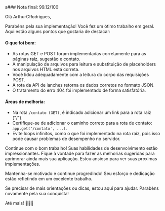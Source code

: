 a### Nota final: 99.12/100

Olá ArthurCRodrigues,

Parabéns pela sua implementação! Você fez um ótimo trabalho em geral. Aqui estão alguns pontos que gostaria de destacar:

#### O que foi bem:
- As rotas GET e POST foram implementadas corretamente para as páginas raiz, sugestão e contato.
- A manipulação de arquivos para leitura e substituição de placeholders nos arquivos HTML está correta.
- Você lidou adequadamente com a leitura do corpo das requisições POST.
- A rota da API de lanches retorna os dados corretos no formato JSON.
- O tratamento do erro 404 foi implementado de forma satisfatória.

#### Áreas de melhoria:
- Na rota `/contato (GET)`, é indicado adicionar um link para a rota raiz ("/").
- Certifique-se de adicionar o caminho correto para a rota de contato: `app.get('/contato', ...)`.
- Evite loops infinitos, como o que foi implementado na rota raiz, pois isso pode causar problemas de desempenho no servidor.

Continue com o bom trabalho! Suas habilidades de desenvolvimento estão impressionantes. Fique à vontade para fazer as melhorias sugeridas para aprimorar ainda mais sua aplicação. Estou ansioso para ver suas próximas implementações.

Mantenha-se motivado e continue progredindo! Seu esforço e dedicação estão refletindo em um excelente trabalho.

Se precisar de mais orientações ou dicas, estou aqui para ajudar. Parabéns novamente pela sua conquista!

Até mais! 👨‍💻🚀
